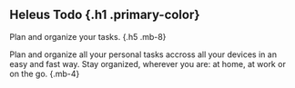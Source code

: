 ## Heleus Todo {.h1 .primary-color}
Plan and organize your tasks. {.h5 .mb-8}

Plan and organize all your personal tasks accross all your devices in an easy
and fast way. Stay organized, wherever you are: at home, at work or on the go.  {.mb-4}